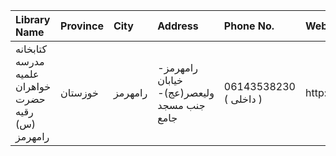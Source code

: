 | Library Name                                       | Province   | City    | Address                                                                | Phone No.              | Website   |
|:---------------------------------------------------|:-----------|:--------|:-----------------------------------------------------------------------|:-----------------------|:----------|
| کتابخانه مدرسه علمیه خواهران حضرت رقیه (س) رامهرمز | خوزستان    | رامهرمز | رامهرمز- خیابان ولیعصر(عج)- جنب مسجد جامع                              | 06143538230 ( داخلی  ) | http://   |